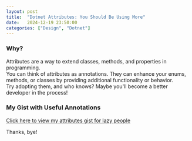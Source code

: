 ```yaml
---
layout: post
title:  "Dotnet Attributes: You Should Be Using More"
date:   2024-12-19 23:50:00
categories: ["Design", "Dotnet"]
---
```


### Why?

Attributes are a way to extend classes, methods, and properties in programming.  
You can think of attributes as annotations. They can enhance your enums, methods, or classes by providing additional functionality or behavior.  
Try adopting them, and who knows? Maybe you'll become a better developer in the process!

### My Gist with Useful Annotations

[Click here to view my attributes gist for lazy people](https://gist.github.com/aguiar-arthur/65ca7fcdaa188c047a1edbc744bfb2f5)

Thanks, bye!

